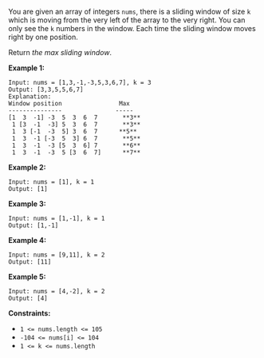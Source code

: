 You are given an array of integers `nums`, there is a sliding window of size
`k` which is moving from the very left of the array to the very right. You can
only see the `k` numbers in the window. Each time the sliding window moves
right by one position.

Return _the max sliding window_.



**Example 1:**

    
    
    Input: nums = [1,3,-1,-3,5,3,6,7], k = 3
    Output: [3,3,5,5,6,7]
    Explanation: 
    Window position                Max
    ---------------               -----
    [1  3  -1] -3  5  3  6  7       **3**
     1 [3  -1  -3] 5  3  6  7       **3**
     1  3 [-1  -3  5] 3  6  7      **5**
     1  3  -1 [-3  5  3] 6  7       **5**
     1  3  -1  -3 [5  3  6] 7       **6**
     1  3  -1  -3  5 [3  6  7]      **7**
    

**Example 2:**

    
    
    Input: nums = [1], k = 1
    Output: [1]
    

**Example 3:**

    
    
    Input: nums = [1,-1], k = 1
    Output: [1,-1]
    

**Example 4:**

    
    
    Input: nums = [9,11], k = 2
    Output: [11]
    

**Example 5:**

    
    
    Input: nums = [4,-2], k = 2
    Output: [4]
    



**Constraints:**

  * `1 <= nums.length <= 105`
  * `-104 <= nums[i] <= 104`
  * `1 <= k <= nums.length`

